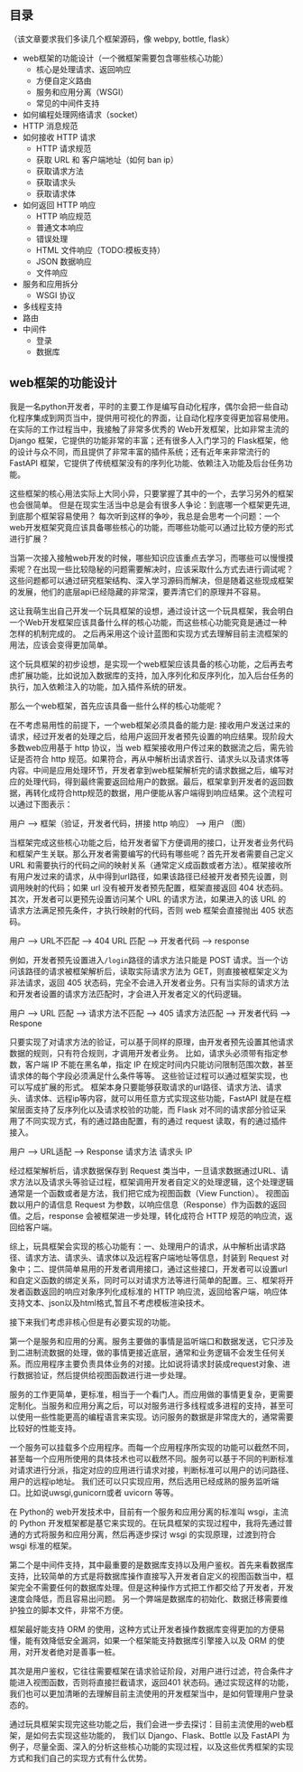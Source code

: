 ## 目录

（该文章要求我们多读几个框架源码，像 webpy, bottle, flask）

- web框架的功能设计（一个微框架需要包含哪些核心功能）
    - 核心是处理请求、返回响应
    - 方便自定义路由
    - 服务和应用分离（WSGI）
    - 常见的中间件支持
- 如何编程处理网络请求（socket）
- HTTP 消息规范
- 如何接收 HTTP 请求
    - HTTP 请求规范
    - 获取 URL 和 客户端地址（如何 ban ip）
    - 获取请求方法
    - 获取请求头
    - 获取请求体
- 如何返回 HTTP 响应
    - HTTP 响应规范
    - 普通文本响应
    - 错误处理
    - HTML 文件响应（TODO:模板支持）
    - JSON 数据响应
    - 文件响应
- 服务和应用拆分
    - WSGI 协议
- 多线程支持
- 路由
- 中间件
    - 登录
    - 数据库


##  web框架的功能设计

我是一名python开发者，平时的主要工作是编写自动化程序，偶尔会把一些自动化程序集成到网页当中，提供用可视化的界面，让自动化程序变得更加容易使用。在实际的工作过程当中，我接触了非常多优秀的 Web开发框架，比如非常主流的 Django 框架，它提供的功能非常的丰富；还有很多人入门学习的 Flask框架，他的设计与众不同，而且提供了非常丰富的插件系统；还有近年来非常流行的 FastAPI 框架，它提供了传统框架没有的序列化功能、依赖注入功能及后台任务功能。


这些框架的核心用法实际上大同小异，只要掌握了其中的一个，去学习另外的框架也会很简单。 但是在现实生活当中总是会有很多人争论：到底哪一个框架更先进,到底那个框架容易使用？ 每次听到这样的争吵，我总是会思考一个问题：一个web开发框架究竟应该具备哪些核心的功能，而哪些功能可以通过比较方便的形式进行扩展？

当第一次接入接触web开发的时候，哪些知识应该重点去学习，而哪些可以慢慢摸索呢？在出现一些比较隐秘的问题需要解决时，应该采取什么方式去进行调试呢？这些问题都可以通过研究框架结构、深入学习源码而解决，但是随着这些现成框架的发展，他们的底层api已经隐藏的非常深，要弄清它们的原理并不容易。

这让我萌生出自己开发一个玩具框架的设想，通过设计这一个玩具框架，我会明白一个Web开发框架应该具备什么样的核心功能，而这些核心功能究竟是通过一种怎样的机制完成的。 之后再采用这个设计蓝图和实现方式去理解目前主流框架的用法，应该会变得更加简单。


这个玩具框架的初步设想，是实现一个web框架应该具备的核心功能，之后再去考虑扩展功能，比如说加入数据库的支持，加入序列化和反序列化，加入后台任务的执行，加入依赖注入的功能，加入插件系统的研发。

那么一个web框架，首先应该具备一些什么样的核心功能呢？

在不考虑易用性的前提下，一个web框架必须具备的能力是: 接收用户发送过来的请求，经过开发者的处理之后，给用户返回开发者预先设置的响应结果。现阶段大多数web应用基于 http 协议，当 web 框架接收用户传过来的数据流之后，需先验证是否符合 http 规范。如果符合，再从中解析出请求首行、请求头以及请求体等内容。中间是应用处理环节，开发者拿到web框架解析完的请求数据之后，编写对应的处理代码，得到最终需要返回给用户的数据。最后，框架拿到开发者的返回数据，再转化成符合http规范的数据，用户便能从客户端得到响应结果。这个流程可以通过下图表示：

用户 --> 框架（验证，开发者代码，拼接 http 响应） --> 用户
（图）

当框架完成这些核心功能之后，给开发者留下方便调用的接口，让开发者业务代码和框架产生关联。那么开发者需要编写的代码有哪些呢？首先开发者需要自己定义 URL 和需要执行的代码之间的映射关系（通常定义成函数或者方法）。框架接收所有用户发过来的请求，从中得到url路径，如果该路径已经被开发者预先设置，则调用映射的代码；如果 url 没有被开发者预先配置，框架直接返回 404 状态码。其次，开发者可以更预先设置访问某个 URL 的请求方法，如果进入的该 URL 的请求方法满足预先条件，才执行映射的代码，否则 web 框架会直接抛出 405 状态码。

用户  -->  URL不匹配 --> 404
            URL 匹配  --> 开发者代码 --> response

例如，开发者预先设置进入`/login`路径的请求方法只能是 POST 请求。当一个访问该路径的请求被框架解析后，读取实际请求方法为 GET，则直接被框架定义为非法请求，返回 405 状态码，完全不会进入开发者业务。只有当实际的请求方法和开发者设置的请求方法匹配时，才会进入开发者定义的代码逻辑。

用户 -->  URL 匹配 --> 请求方法不匹配 --> 405
                       请求方法匹配  --> 开发者代码 --> Respone

只要实现了对请求方法的验证，可以基于同样的原理，由开发者预先设置其他请求数据的规则，只有符合规则，才调用开发者业务。 比如，请求头必须带有指定参数，客户端 IP 不能在黑名单，指定 IP 在规定时间内只能访问限制范围次数，甚至请求体的每个字段必须满足什么条件等等。 这些验证过程可以通过框架实现，也可以写成扩展的形式。 框架本身只要能够获取请求的url路径、请求方法、请求头、请求体、远程ip等内容，就可以用任意方式实现这些功能，FastAPI 就是在框架层面支持了反序列化以及请求校验的功能，而 Flask 对不同的请求部分验证采用了不同实现方式，有的通过路由配置，有的通过 request 读取，有的通过插件接入。


用户 --> URL适配 --> Response
        请求方法
        请求头
        IP


经过框架解析后，请求数据保存到 Request 类当中，一旦请求数据通过URL、请求方法以及请求头等验证过程，框架调用开发者自定义的处理逻辑，这个处理逻辑通常是一个函数或者是方法，我们把它成为视图函数（View Function）。 视图函数以用户的请信息 Request 为参数，以响应信息（Response）作为函数的返回值。之后，response 会被框架进一步处理，转化成符合 HTTP 规范的响应流，返回给客户端。


综上，玩具框架会实现的核心功能有：一、处理用户的请求，从中解析出请求路径、请求方法、请求头、请求体以及远程客户端地址等信息，封装到 Request 对象中；二、提供简单易用的开发者调用接口，通过这些接口，开发者可以设置url和自定义函数的绑定关系，同时可以对请求方法等进行简单的配置。三、框架将开发者函数返回的响应对象序列化成标准的 HTTP 响应流，返回给客户端，响应体支持文本、json以及html格式,暂且不考虑模板渲染技术。


接下来我们考虑非核心但是有必要实现的功能。

第一个是服务和应用的分离。服务主要做的事情是监听端口和数据发送，它只涉及到二进制流数据的处理，做的事情更接近底层，通常和业务逻辑不会发生任何关系。而应用程序主要负责具体业务的对接。比如说将请求封装成request对象、进行数据验证，然后提供给视图函数进行进一步处理。

服务的工作更简单，更标准，相当于一个看门人。而应用做的事情更复杂，更需要定制化。当服务和应用分离之后，可以对服务进行多线程或多进程的支持，甚至可以使用一些性能更高的编程语言来实现。访问服务的数据是非常庞大的，通常需要比较好的性能支持。

一个服务可以挂载多个应用程序。而每一个应用程序所实现的功能可以截然不同，甚至每一个应用所使用的具体技术也可以截然不同。服务可以基于不同的判断标准对请求进行分派，指定对应的应用进行请求对接，判断标准可以用户的访问路径、用户的远程ip地址。 我们还可以只实现应用，然后选用已经成熟的服务监听端口。比如说uwsgi,gunicorn或者 uvicorn 等等。
 
在 Python的 web开发技术中，目前有一个服务和应用分离的标准叫 wsgi，主流的 Python 开发框架都是基它来实现的。在玩具框架的实现过程中，我将先通过普通的方式将服务和应用分离，然后再逐步探讨 wsgi 的实现原理，过渡到符合 wsgi 标准的框架。


第二个是中间件支持，其中最重要的是数据库支持以及用户鉴权。首先来看数据库支持，比较简单的方式是将数据库操作直接写入开发者自定义的视图函数当中，框架完全不需要任何的数据库处理。但是这种操作方式把工作都交给了开发者，开发速度会降低，而且容易出问题。 另一个弊端是数据库的初始化、数据迁移需要维护独立的脚本文件，非常不方便。

框架最好能支持 ORM 的使用，这种方式让开发者操作数据库变得更加的方便易懂，能有效降低安全漏洞，如果一个框架能支持数据库引擎接入以及 ORM 的使用，对开发者绝对是善事一桩。


其次是用户鉴权，它往往需要框架在请求验证阶段，对用户进行过滤，符合条件才能进入视图函数，否则将直接拦截请求，返回401 状态码。通过实现这样的功能，我们也可以更加清晰的去理解目前主流使用的开发框架当中，是如何管理用户登录态的。


通过玩具框架实现完这些功能之后，我们会进一步去探讨：目前主流使用的web框架，是如何去实现这些功能的， 我们以 Django、Flask、Bottle 以及 FastAPI 为例子，尽量全面、深入的分析这些核心功能的实现过程，以及这些优秀框架的实现方式和我们自己的实现方式有什么优势。










